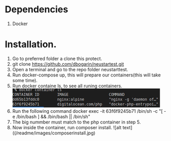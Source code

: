
# Dependencies 
1. Docker

# Installation.

1. Go to preferred folder a clone this protect.
2. git clone https://github.com/dbogarin/neustartest.git
3. Open a terminal and go to the repo folder neustarttest.
4. Run docker-compose up, this will prepare our containers(this will take some time).
5. Run docker containe ls, to see all runing containers.
![alt text](/readme/images/dockerls.jpg)
6. Run the following command docker exec -it 63f6f9245b71  /bin/sh -c "[ -e /bin/bash ] && /bin/bash || /bin/sh"
7. The big nummber must match to the php container in step 5.
8. Now inside the container, run composer install.
![alt text]((/readme/images/composerinstall.jpg)





